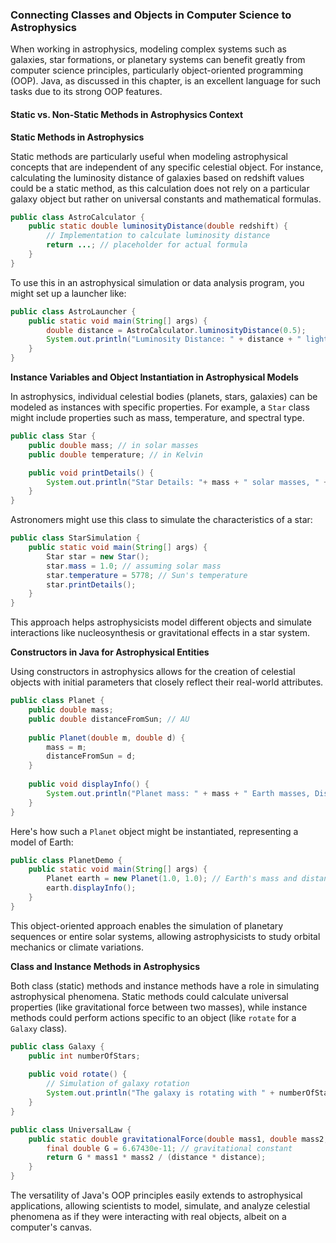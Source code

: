 ### Connecting Classes and Objects in Computer Science to Astrophysics

When working in astrophysics, modeling complex systems such as galaxies, star formations, or planetary systems can benefit greatly from computer science principles, particularly object-oriented programming (OOP). Java, as discussed in this chapter, is an excellent language for such tasks due to its strong OOP features.

#### Static vs. Non-Static Methods in Astrophysics Context

**Static Methods in Astrophysics**

Static methods are particularly useful when modeling astrophysical concepts that are independent of any specific celestial object. For instance, calculating the luminosity distance of galaxies based on redshift values could be a static method, as this calculation does not rely on a particular galaxy object but rather on universal constants and mathematical formulas.

```java
public class AstroCalculator {
    public static double luminosityDistance(double redshift) {
        // Implementation to calculate luminosity distance
        return ...; // placeholder for actual formula
    }
}
```

To use this in an astrophysical simulation or data analysis program, you might set up a launcher like:

```java
public class AstroLauncher {
    public static void main(String[] args) {
        double distance = AstroCalculator.luminosityDistance(0.5);
        System.out.println("Luminosity Distance: " + distance + " light years");
    }
}
```

**Instance Variables and Object Instantiation in Astrophysical Models**

In astrophysics, individual celestial bodies (planets, stars, galaxies) can be modeled as instances with specific properties. For example, a `Star` class might include properties such as mass, temperature, and spectral type.

```java
public class Star {
    public double mass; // in solar masses
    public double temperature; // in Kelvin

    public void printDetails() {
        System.out.println("Star Details: "+ mass + " solar masses, " + temperature + "K");
    }
}
```

Astronomers might use this class to simulate the characteristics of a star:

```java
public class StarSimulation {
    public static void main(String[] args) {
        Star star = new Star();
        star.mass = 1.0; // assuming solar mass
        star.temperature = 5778; // Sun's temperature
        star.printDetails();
    }
}
```

This approach helps astrophysicists model different objects and simulate interactions like nucleosynthesis or gravitational effects in a star system.

**Constructors in Java for Astrophysical Entities**

Using constructors in astrophysics allows for the creation of celestial objects with initial parameters that closely reflect their real-world attributes.

```java
public class Planet {
    public double mass;
    public double distanceFromSun; // AU
    
    public Planet(double m, double d) {
        mass = m;
        distanceFromSun = d;
    }
    
    public void displayInfo() {
        System.out.println("Planet mass: " + mass + " Earth masses, Distance from Sun: " + distanceFromSun + " AU");
    }
}
```

Here's how such a `Planet` object might be instantiated, representing a model of Earth:

```java
public class PlanetDemo {
    public static void main(String[] args) {
        Planet earth = new Planet(1.0, 1.0); // Earth's mass and distance
        earth.displayInfo();
    }
}
```

This object-oriented approach enables the simulation of planetary sequences or entire solar systems, allowing astrophysicists to study orbital mechanics or climate variations.

**Class and Instance Methods in Astrophysics**

Both class (static) methods and instance methods have a role in simulating astrophysical phenomena. Static methods could calculate universal properties (like gravitational force between two masses), while instance methods could perform actions specific to an object (like `rotate` for a `Galaxy` class).

```java
public class Galaxy {
    public int numberOfStars;
    
    public void rotate() {
        // Simulation of galaxy rotation
        System.out.println("The galaxy is rotating with " + numberOfStars + " stars.");
    }
}

public class UniversalLaw {
    public static double gravitationalForce(double mass1, double mass2, double distance) {
        final double G = 6.67430e-11; // gravitational constant
        return G * mass1 * mass2 / (distance * distance);
    }
}
```

The versatility of Java's OOP principles easily extends to astrophysical applications, allowing scientists to model, simulate, and analyze celestial phenomena as if they were interacting with real objects, albeit on a computer's canvas.